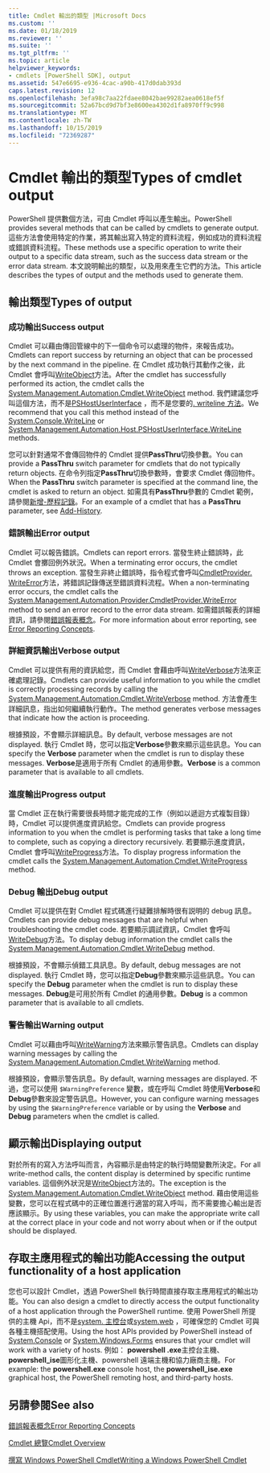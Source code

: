 ```yaml
---
title: Cmdlet 輸出的類型 |Microsoft Docs
ms.custom: ''
ms.date: 01/18/2019
ms.reviewer: ''
ms.suite: ''
ms.tgt_pltfrm: ''
ms.topic: article
helpviewer_keywords:
- cmdlets [PowerShell SDK], output
ms.assetid: 547e6695-e936-4cac-a90b-417d0dab393d
caps.latest.revision: 12
ms.openlocfilehash: 3efa98c7aa22fdaee8042bae99282aea0618ef5f
ms.sourcegitcommit: 52a67bcd9d7bf3e8600ea4302d1fa8970ff9c998
ms.translationtype: MT
ms.contentlocale: zh-TW
ms.lasthandoff: 10/15/2019
ms.locfileid: "72369287"
---
```

# <a name="types-of-cmdlet-output"></a><span data-ttu-id="bbe5f-102">Cmdlet 輸出的類型</span><span class="sxs-lookup"><span data-stu-id="bbe5f-102">Types of cmdlet output</span></span>

<span data-ttu-id="bbe5f-103">PowerShell 提供數個方法，可由 Cmdlet 呼叫以產生輸出。</span><span class="sxs-lookup"><span data-stu-id="bbe5f-103">PowerShell provides several methods that can be called by cmdlets to generate output.</span></span> <span data-ttu-id="bbe5f-104">這些方法會使用特定的作業，將其輸出寫入特定的資料流程，例如成功的資料流程或錯誤資料流程。</span><span class="sxs-lookup"><span data-stu-id="bbe5f-104">These methods use a specific operation to write their output to a specific data stream, such as the success data stream or the error data stream.</span></span> <span data-ttu-id="bbe5f-105">本文說明輸出的類型，以及用來產生它們的方法。</span><span class="sxs-lookup"><span data-stu-id="bbe5f-105">This article describes the types of output and the methods used to generate them.</span></span>

## <a name="types-of-output"></a><span data-ttu-id="bbe5f-106">輸出類型</span><span class="sxs-lookup"><span data-stu-id="bbe5f-106">Types of output</span></span>

### <a name="success-output"></a><span data-ttu-id="bbe5f-107">成功輸出</span><span class="sxs-lookup"><span data-stu-id="bbe5f-107">Success output</span></span>

<span data-ttu-id="bbe5f-108">Cmdlet 可以藉由傳回管線中的下一個命令可以處理的物件，來報告成功。</span><span class="sxs-lookup"><span data-stu-id="bbe5f-108">Cmdlets can report success by returning an object that can be processed by the next command in the pipeline.</span></span> <span data-ttu-id="bbe5f-109">在 Cmdlet 成功執行其動作之後，此 Cmdlet 會呼叫[WriteObject](/dotnet/api/System.Management.Automation.Cmdlet.WriteObject)方法。</span><span class="sxs-lookup"><span data-stu-id="bbe5f-109">After the cmdlet has successfully performed its action, the cmdlet calls the [System.Management.Automation.Cmdlet.WriteObject](/dotnet/api/System.Management.Automation.Cmdlet.WriteObject) method.</span></span> <span data-ttu-id="bbe5f-110">我們建議您呼叫這個方法，而不是[PSHostUserInterface](/dotnet/api/System.Management.Automation.Host.PSHostUserInterface.WriteLine) ，而不是您要的[. writeline 方法](/dotnet/api/System.Console.WriteLine)。</span><span class="sxs-lookup"><span data-stu-id="bbe5f-110">We recommend that you call this method instead of the [System.Console.WriteLine](/dotnet/api/System.Console.WriteLine) or [System.Management.Automation.Host.PSHostUserInterface.WriteLine](/dotnet/api/System.Management.Automation.Host.PSHostUserInterface.WriteLine) methods.</span></span>

<span data-ttu-id="bbe5f-111">您可以針對通常不會傳回物件的 Cmdlet 提供**PassThru**切換參數。</span><span class="sxs-lookup"><span data-stu-id="bbe5f-111">You can provide a **PassThru** switch parameter for cmdlets that do not typically return objects.</span></span>
<span data-ttu-id="bbe5f-112">在命令列指定**PassThru**切換參數時，會要求 Cmdlet 傳回物件。</span><span class="sxs-lookup"><span data-stu-id="bbe5f-112">When the **PassThru** switch parameter is specified at the command line, the cmdlet is asked to return an object.</span></span> <span data-ttu-id="bbe5f-113">如需具有**PassThru**參數的 Cmdlet 範例，請參閱[新增-歷程記錄](/powershell/module/Microsoft.PowerShell.Core/Add-History)。</span><span class="sxs-lookup"><span data-stu-id="bbe5f-113">For an example of a cmdlet that has a **PassThru** parameter, see [Add-History](/powershell/module/Microsoft.PowerShell.Core/Add-History).</span></span>

### <a name="error-output"></a><span data-ttu-id="bbe5f-114">錯誤輸出</span><span class="sxs-lookup"><span data-stu-id="bbe5f-114">Error output</span></span>

<span data-ttu-id="bbe5f-115">Cmdlet 可以報告錯誤。</span><span class="sxs-lookup"><span data-stu-id="bbe5f-115">Cmdlets can report errors.</span></span> <span data-ttu-id="bbe5f-116">當發生終止錯誤時，此 Cmdlet 會擲回例外狀況。</span><span class="sxs-lookup"><span data-stu-id="bbe5f-116">When a terminating error occurs, the cmdlet throws an exception.</span></span> <span data-ttu-id="bbe5f-117">當發生非終止錯誤時，指令程式會呼叫[CmdletProvider. WriteError](/dotnet/api/System.Management.Automation.Provider.CmdletProvider.WriteError)方法，將錯誤記錄傳送至錯誤資料流程。</span><span class="sxs-lookup"><span data-stu-id="bbe5f-117">When a non-terminating error occurs, the cmdlet calls the [System.Management.Automation.Provider.CmdletProvider.WriteError](/dotnet/api/System.Management.Automation.Provider.CmdletProvider.WriteError) method to send an error record to the error data stream.</span></span> <span data-ttu-id="bbe5f-118">如需錯誤報表的詳細資訊，請參閱[錯誤報表概念](./error-reporting-concepts.md)。</span><span class="sxs-lookup"><span data-stu-id="bbe5f-118">For more information about error reporting, see [Error Reporting Concepts](./error-reporting-concepts.md).</span></span>

### <a name="verbose-output"></a><span data-ttu-id="bbe5f-119">詳細資訊輸出</span><span class="sxs-lookup"><span data-stu-id="bbe5f-119">Verbose output</span></span>

<span data-ttu-id="bbe5f-120">Cmdlet 可以提供有用的資訊給您，而 Cmdlet 會藉由呼叫[WriteVerbose](/dotnet/api/System.Management.Automation.Cmdlet.WriteVerbose)方法來正確處理記錄。</span><span class="sxs-lookup"><span data-stu-id="bbe5f-120">Cmdlets can provide useful information to you while the cmdlet is correctly processing records by calling the [System.Management.Automation.Cmdlet.WriteVerbose](/dotnet/api/System.Management.Automation.Cmdlet.WriteVerbose) method.</span></span> <span data-ttu-id="bbe5f-121">方法會產生詳細訊息，指出如何繼續執行動作。</span><span class="sxs-lookup"><span data-stu-id="bbe5f-121">The method generates verbose messages that indicate how the action is proceeding.</span></span>

<span data-ttu-id="bbe5f-122">根據預設，不會顯示詳細訊息。</span><span class="sxs-lookup"><span data-stu-id="bbe5f-122">By default, verbose messages are not displayed.</span></span> <span data-ttu-id="bbe5f-123">執行 Cmdlet 時，您可以指定**Verbose**參數來顯示這些訊息。</span><span class="sxs-lookup"><span data-stu-id="bbe5f-123">You can specify the **Verbose** parameter when the cmdlet is run to display these messages.</span></span> <span data-ttu-id="bbe5f-124">**Verbose**是適用于所有 Cmdlet 的通用參數。</span><span class="sxs-lookup"><span data-stu-id="bbe5f-124">**Verbose** is a common parameter that is available to all cmdlets.</span></span>

### <a name="progress-output"></a><span data-ttu-id="bbe5f-125">進度輸出</span><span class="sxs-lookup"><span data-stu-id="bbe5f-125">Progress output</span></span>

<span data-ttu-id="bbe5f-126">當 Cmdlet 正在執行需要很長時間才能完成的工作（例如以遞迴方式複製目錄）時，Cmdlet 可以提供進度資訊給您。</span><span class="sxs-lookup"><span data-stu-id="bbe5f-126">Cmdlets can provide progress information to you when the cmdlet is performing tasks that take a long time to complete, such as copying a directory recursively.</span></span> <span data-ttu-id="bbe5f-127">若要顯示進度資訊，Cmdlet 會呼叫[WriteProgress](/dotnet/api/System.Management.Automation.Cmdlet.WriteProgress)方法。</span><span class="sxs-lookup"><span data-stu-id="bbe5f-127">To display progress information the cmdlet calls the [System.Management.Automation.Cmdlet.WriteProgress](/dotnet/api/System.Management.Automation.Cmdlet.WriteProgress) method.</span></span>

### <a name="debug-output"></a><span data-ttu-id="bbe5f-128">Debug 輸出</span><span class="sxs-lookup"><span data-stu-id="bbe5f-128">Debug output</span></span>

<span data-ttu-id="bbe5f-129">Cmdlet 可以提供在對 Cmdlet 程式碼進行疑難排解時很有説明的 debug 訊息。</span><span class="sxs-lookup"><span data-stu-id="bbe5f-129">Cmdlets can provide debug messages that are helpful when troubleshooting the cmdlet code.</span></span> <span data-ttu-id="bbe5f-130">若要顯示調試資訊，Cmdlet 會呼叫[WriteDebug](/dotnet/api/System.Management.Automation.Cmdlet.WriteDebug)方法。</span><span class="sxs-lookup"><span data-stu-id="bbe5f-130">To display debug information the cmdlet calls the [System.Management.Automation.Cmdlet.WriteDebug](/dotnet/api/System.Management.Automation.Cmdlet.WriteDebug) method.</span></span>

<span data-ttu-id="bbe5f-131">根據預設，不會顯示偵錯工具訊息。</span><span class="sxs-lookup"><span data-stu-id="bbe5f-131">By default, debug messages are not displayed.</span></span> <span data-ttu-id="bbe5f-132">執行 Cmdlet 時，您可以指定**Debug**參數來顯示這些訊息。</span><span class="sxs-lookup"><span data-stu-id="bbe5f-132">You can specify the **Debug** parameter when the cmdlet is run to display these messages.</span></span> <span data-ttu-id="bbe5f-133">**Debug**是可用於所有 Cmdlet 的通用參數。</span><span class="sxs-lookup"><span data-stu-id="bbe5f-133">**Debug** is a common parameter that is available to all cmdlets.</span></span>

### <a name="warning-output"></a><span data-ttu-id="bbe5f-134">警告輸出</span><span class="sxs-lookup"><span data-stu-id="bbe5f-134">Warning output</span></span>

<span data-ttu-id="bbe5f-135">Cmdlet 可以藉由呼叫[WriteWarning](/dotnet/api/System.Management.Automation.Cmdlet.WriteWarning)方法來顯示警告訊息。</span><span class="sxs-lookup"><span data-stu-id="bbe5f-135">Cmdlets can display warning messages by calling the [System.Management.Automation.Cmdlet.WriteWarning](/dotnet/api/System.Management.Automation.Cmdlet.WriteWarning) method.</span></span>

<span data-ttu-id="bbe5f-136">根據預設，會顯示警告訊息。</span><span class="sxs-lookup"><span data-stu-id="bbe5f-136">By default, warning messages are displayed.</span></span> <span data-ttu-id="bbe5f-137">不過，您可以使用 `$WarningPreference` 變數，或在呼叫 Cmdlet 時使用**Verbose**和**Debug**參數來設定警告訊息。</span><span class="sxs-lookup"><span data-stu-id="bbe5f-137">However, you can configure warning messages by using the `$WarningPreference` variable or by using the **Verbose** and **Debug** parameters when the cmdlet is called.</span></span>

## <a name="displaying-output"></a><span data-ttu-id="bbe5f-138">顯示輸出</span><span class="sxs-lookup"><span data-stu-id="bbe5f-138">Displaying output</span></span>

<span data-ttu-id="bbe5f-139">對於所有的寫入方法呼叫而言，內容顯示是由特定的執行時間變數所決定。</span><span class="sxs-lookup"><span data-stu-id="bbe5f-139">For all write-method calls, the content display is determined by specific runtime variables.</span></span> <span data-ttu-id="bbe5f-140">這個例外狀況是[WriteObject](/dotnet/api/System.Management.Automation.Cmdlet.WriteObject)方法的。</span><span class="sxs-lookup"><span data-stu-id="bbe5f-140">The exception is the [System.Management.Automation.Cmdlet.WriteObject](/dotnet/api/System.Management.Automation.Cmdlet.WriteObject) method.</span></span> <span data-ttu-id="bbe5f-141">藉由使用這些變數，您可以在程式碼中的正確位置進行適當的寫入呼叫，而不需要擔心輸出是否應該顯示。</span><span class="sxs-lookup"><span data-stu-id="bbe5f-141">By using these variables, you can make the appropriate write call at the correct place in your code and not worry about when or if the output should be displayed.</span></span>

## <a name="accessing-the-output-functionality-of-a-host-application"></a><span data-ttu-id="bbe5f-142">存取主應用程式的輸出功能</span><span class="sxs-lookup"><span data-stu-id="bbe5f-142">Accessing the output functionality of a host application</span></span>

<span data-ttu-id="bbe5f-143">您也可以設計 Cmdlet，透過 PowerShell 執行時間直接存取主應用程式的輸出功能。</span><span class="sxs-lookup"><span data-stu-id="bbe5f-143">You can also design a cmdlet to directly access the output functionality of a host application through the PowerShell runtime.</span></span> <span data-ttu-id="bbe5f-144">使用 PowerShell 所提供的主機 Api，而不是[system. 主控台](/dotnet/api/System.Console)或[system.web](/dotnet/api/System.Windows.Forms) ，可確保您的 Cmdlet 可與各種主機搭配使用。</span><span class="sxs-lookup"><span data-stu-id="bbe5f-144">Using the host APIs provided by PowerShell instead of [System.Console](/dotnet/api/System.Console) or [System.Windows.Forms](/dotnet/api/System.Windows.Forms) ensures that your cmdlet will work with a variety of hosts.</span></span> <span data-ttu-id="bbe5f-145">例如： **powershell .exe**主控台主機、 **powershell_ise**圖形化主機、powershell 遠端主機和協力廠商主機。</span><span class="sxs-lookup"><span data-stu-id="bbe5f-145">For example: the **powershell.exe** console host, the **powershell_ise.exe** graphical host, the PowerShell remoting host, and third-party hosts.</span></span>

## <a name="see-also"></a><span data-ttu-id="bbe5f-146">另請參閱</span><span class="sxs-lookup"><span data-stu-id="bbe5f-146">See also</span></span>

[<span data-ttu-id="bbe5f-147">錯誤報表概念</span><span class="sxs-lookup"><span data-stu-id="bbe5f-147">Error Reporting Concepts</span></span>](./error-reporting-concepts.md)

[<span data-ttu-id="bbe5f-148">Cmdlet 總覽</span><span class="sxs-lookup"><span data-stu-id="bbe5f-148">Cmdlet Overview</span></span>](./cmdlet-overview.md)

[<span data-ttu-id="bbe5f-149">撰寫 Windows PowerShell Cmdlet</span><span class="sxs-lookup"><span data-stu-id="bbe5f-149">Writing a Windows PowerShell Cmdlet</span></span>](./writing-a-windows-powershell-cmdlet.md)